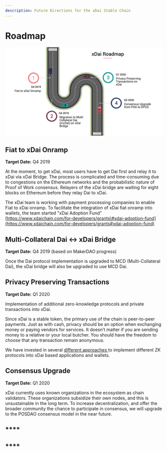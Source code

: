 ```yaml
---
description: Future Directions for the xDai Stable Chain
---
```


# Roadmap

![xDai roadmap for 2019 and 2020](../.gitbook/assets/roadmap-slides-v1-powerpoint-template%20%281%29.png)

## Fiat to xDai Onramp

**Target Date:** Q4 2019

At the moment, to get xDai, most users have to get Dai first and relay it to xDai via xDai Bridge. The process is complicated and time-consuming due to congestions on the Ethereum networks and the probabilistic nature of Proof of Work consensus. Relayers of the xDai bridge are waiting for eight blocks on Ethereum before they relay Dai to xDai. 

The xDai team is working with payment processing companies to enable Fiat to xDai onramp. To facilitate the integration of xDai fiat onramp into wallets, the team started "xDai Adoption Fund" [https://www.xdaichain.com/for-developers/grants\#xdai-adoption-fund](https://www.xdaichain.com/for-developers/grants#xdai-adoption-fund)

## **Multi-Collateral Dai &lt;-&gt; xDai Bridge**

**Target Date:** Q4 2019 \(based on MakerDAO progress\)

Once the Dai protocol implementation is upgraded to MCD \(Multi-Collateral Dai\), the xDai bridge will also be upgraded to use MCD Dai.

## **Privacy Preserving Transactions**

**Target Date:** Q1 2020

Implementation of additional zero-knowledge protocols and private transactions into xDai. 

Since xDai is a stable token, the primary use of the chain is peer-to-peer payments. Just as with cash, privacy should be an option when exchanging money or paying vendors for services. It doesn’t matter if you are sending money to a relative or your local butcher. You should have the freedom to choose that any transaction remain anonymous.

We have invested in several [different approaches ](https://forum.poa.network/t/introducing-the-poa-zero-knowledge-fund/2698)to implement different ZK protocols into xDai based applications and wallets.

## Consensus Upgrade

**Target Date:** Q1 2020 

xDai currently uses known organizations in the ecosystem as chain validators. These organizations subsidize their own nodes, and this is unsustainable in the long term. To increase decentralization, and offer the broader community the chance to participate in consensus, we will upgrade to the POSDAO consensus model in the near future. 

## \*\*\*\*

## \*\*\*\*

